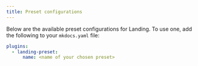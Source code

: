 ```yaml
---
title: Preset configurations
---
```


Below are the available preset configurations for Landing. To use one, add the following to your `mkdocs.yaml` file:

```yaml
plugins:
  - landing-preset: 
      name: <name of your chosen preset>
```